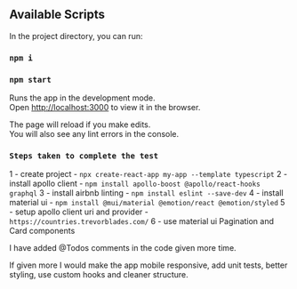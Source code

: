 ## Available Scripts

In the project directory, you can run:

### `npm i`

### `npm start`

Runs the app in the development mode.\
Open [http://localhost:3000](http://localhost:3000) to view it in the browser.

The page will reload if you make edits.\
You will also see any lint errors in the console.

### `Steps taken to complete the test`

1 - create project - `npx create-react-app my-app --template typescript`
2 - install apollo client - `npm install apollo-boost @apollo/react-hooks graphql`
3 - install airbnb linting - `npm install eslint --save-dev`
4 - install material ui - `npm install @mui/material @emotion/react @emotion/styled`
5 - setup apollo client uri and provider - `https://countries.trevorblades.com/`
6 - use material ui Pagination and Card components

I have added @Todos comments in the code given more time.  

If given more I would make the app mobile responsive, add unit tests, better styling, use custom hooks and cleaner structure. 
